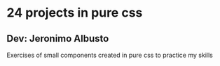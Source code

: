 # 24 projects in  pure css

## Dev: Jeronimo Albusto

Exercises of small components created in pure css to practice my skills